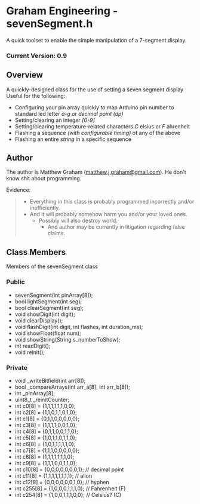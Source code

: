 # Graham Engineering - sevenSegment.h
A quick toolset to enable the simple manipulation of a 7-segment display.
### Current Version: 0.9
## Overview
A quickly-designed class for the use of setting a seven segment display
Useful for the following:
- Configuring your pin array quickly to map Arduino pin number to standard led letter _a-g_ or _decimal point (dp)_
- Setting/clearing an integer _[0-9]_
- Setting/clearing temperature-related characters _C_ elsius or _F_ ahrenheit
- Flashing a sequence _(with configurable timing)_ of any of the above
- Flashing an entire _string_ in a specific sequence

## Author
The author is Matthew Graham ([matthew.j.graham@gmail.com](mailto:matthew.j.graham@gmail.com])).  He don't know shit about programming.

Evidence:
> - Everything in this class is probably programmed incorrectly and/or inefficiently.
> - And it will probably somehow harm you and/or your loved ones.
> 	- Possibly will also destroy world.
>  		- And author may be currently in litigation regarding false claims.
>
## Class Members
Members of the sevenSegment class
### Public
- sevenSegment(int pinArray[8]);
- bool lightSegment(int seg);
- bool clearSegment(int seg);
- void showDigit(int digit);
- void clearDisplay();
- void flashDigit(int digit, int flashes, int duration_ms);
- void showFloat(float num);
- void showString(String s_numberToShow);
- int readDigit();
- void reinit();
### Private
- void _writeBitfield(int arr[8]);
- bool _compareArrays(int arr_a[8], int arr_b[8]);
- int _pinArray[8];
- uint8_t _reinitCounter;
- int c0[8] = {1,1,1,1,1,1,0,0};
- int c2[8] = {1,1,0,1,1,0,1,0};
- int c1[8] = {0,1,1,0,0,0,0,0};
- int c3[8] = {1,1,1,1,0,0,1,0};
- int c4[8] = {0,1,1,0,0,1,1,0};
- int c5[8] = {1,0,1,1,0,1,1,0};
- int c6[8] = {1,0,1,1,1,1,1,0};
- int c7[8] = {1,1,1,0,0,0,0,0};
- int c8[8] = {1,1,1,1,1,1,1,0};
- int c9[8] = {1,1,1,0,0,1,1,0};
- int c10[8] = {0,0,0,0,0,0,0,1};	// decimal point
- int c11[8] = {1,1,1,1,1,1,1,1};	// allon
- int c12[8] = {0,0,0,0,0,0,1,0};	// hyphen
- int c255[8] = {1,0,0,0,1,1,1,0};	// Fahrenheit (F)
- int c254[8] = {1,0,0,1,1,1,0,0}; 	// Celsius? (C)

